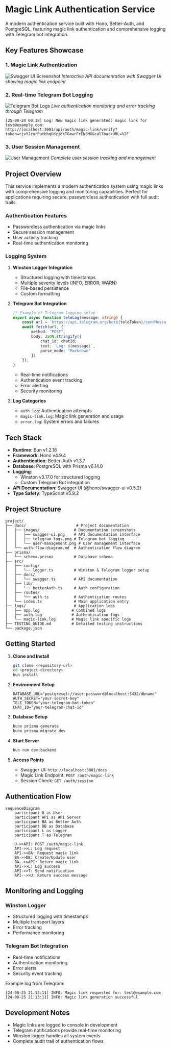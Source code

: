 # Magic Link Authentication Service

A modern authentication service built with Hono, Better-Auth, and PostgreSQL, featuring magic link authentication and comprehensive logging with Telegram bot integration.

## Key Features Showcase

### 1. Magic Link Authentication
![Swagger UI Screenshot](docs/images/swagger-ui.png)
*Interactive API documentation with Swagger UI showing magic link endpoint*

### 2. Real-time Telegram Bot Logging
![Telegram Bot Logs](docs/images/telegram-logs.png)
*Live authentication monitoring and error tracking through Telegram*
```log
[25-08-24 00:18] Log: New magic link generated: magic link for test@example.com: 
http://localhost:3001/api/auth/magic-link/verify?token=rjvYJzurPuthhqUdzjdkTGawrFrENSMX&callbackURL=%2F
```

### 3. User Session Management
![User Management](docs/images/user-management.png)
*Complete user session tracking and management*

## Project Overview

This service implements a modern authentication system using magic links with comprehensive logging and monitoring capabilities. Perfect for applications requiring secure, passwordless authentication with full audit trails.

### Authentication Features
- Passwordless authentication via magic links
- Secure session management
- User activity tracking
- Real-time authentication monitoring

### Logging System
1. **Winston Logger Integration**
   - Structured logging with timestamps
   - Multiple severity levels (INFO, ERROR, WARN)
   - File-based persistence
   - Custom formatting

2. **Telegram Bot Integration**
   ```typescript
   // Example of Telegram logging setup
   export async function teleLog(message: string) {
       const url = `https://api.telegram.org/bot${teleToken}/sendMessage`
       await fetch(url, {
           method: "POST",
           body: JSON.stringify({
               chat_id: chatId,
               text: `Log: ${message}`,
               parse_mode: "Markdown"
           })
       });
   }
   ```
   - Real-time notifications
   - Authentication event tracking
   - Error alerting
   - Security monitoring

3. **Log Categories**
   - `auth.log`: Authentication attempts
   - `magic-link.log`: Magic link generation and usage
   - `error.log`: System errors and failures

## Tech Stack

- **Runtime**: Bun v1.2.18
- **Framework**: Hono v4.9.4
- **Authentication**: Better-Auth v1.3.7
- **Database**: PostgreSQL with Prisma v6.14.0
- **Logging**: 
  - Winston v3.17.0 for structured logging
  - Custom Telegram Bot integration
- **API Documentation**: Swagger UI (@hono/swagger-ui v0.5.2)
- **Type Safety**: TypeScript v5.9.2

## Project Structure

```
project/
├── docs/                      # Project documentation
│   ├── images/               # Documentation screenshots
│   │   ├── swagger-ui.png    # API documentation interface
│   │   ├── telegram-logs.png # Telegram bot logging
│   │   └── user-management.png # User management interface
│   └── auth-flow-diagram.md  # Authentication flow diagram
├── prisma/
│   └── schema.prisma         # Database schema
├── src/
│   ├── config/
│   │   └── logger.ts         # Winston & Telegram logger setup
│   ├── docs/
│   │   └── swagger.ts        # API documentation
│   ├── lib/
│   │   └── betterAuth.ts     # Auth configuration
│   ├── routes/
│   │   └── auth.ts           # Authentication routes
│   └── index.ts              # Main application entry
├── logs/                     # Application logs
│   ├── app.log              # Combined logs
│   ├── auth.log             # Authentication logs
│   └── magic-link.log       # Magic link specific logs
├── TESTING_GUIDE.md         # Detailed testing instructions
└── package.json
```

## Getting Started

1. **Clone and Install**
   ```bash
   git clone <repository-url>
   cd <project-directory>
   bun install
   ```

2. **Environment Setup**
   ```env
   DATABASE_URL="postgresql://user:password@localhost:5432/dbname"
   AUTH_SECRET="your-secret-key"
   TELE_TOKEN="your-telegram-bot-token"
   CHAT_ID="your-telegram-chat-id"
   ```

3. **Database Setup**
   ```bash
   bunx prisma generate
   bunx prisma migrate dev
   ```

4. **Start Server**
   ```bash
   bun run dev:backend
   ```

5. **Access Points**
   - Swagger UI: `http://localhost:3001/docs`
   - Magic Link Endpoint: `POST /auth/magic-link`
   - Session Check: `GET /auth/session`

## Authentication Flow

```mermaid
sequenceDiagram
    participant U as User
    participant API as API Server
    participant BA as Better Auth
    participant DB as Database
    participant L as Logger
    participant T as Telegram

    U->>API: POST /auth/magic-link
    API->>L: Log request
    API->>BA: Request magic link
    BA->>DB: Create/Update user
    BA-->>API: Return magic link
    API->>L: Log success
    API->>T: Send notification
    API-->>U: Return success message
```

## Monitoring and Logging

### Winston Logger
- Structured logging with timestamps
- Multiple transport layers
- Error tracking
- Performance monitoring

### Telegram Bot Integration
- Real-time notifications
- Authentication monitoring
- Error alerts
- Security event tracking

Example log from Telegram:
```
[24-08-25 21:13:11] INFO: Magic link requested for: test@example.com
[24-08-25 21:13:11] INFO: Magic link generation successful
```

## Development Notes

- Magic links are logged to console in development
- Telegram notifications provide real-time monitoring
- Winston logger handles all system events
- Complete audit trail of authentication flows